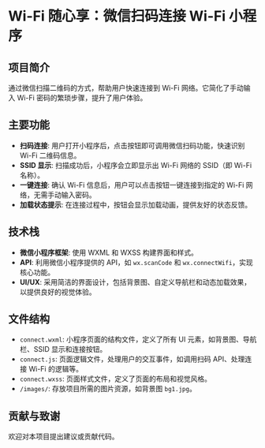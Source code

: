 # Wi-Fi 随心享：微信扫码连接 Wi-Fi 小程序

## 项目简介

通过微信扫描二维码的方式，帮助用户快速连接到 Wi-Fi 网络。它简化了手动输入 Wi-Fi 密码的繁琐步骤，提升了用户体验。

## 主要功能

-   **扫码连接**: 用户打开小程序后，点击按钮即可调用微信扫码功能，快速识别 Wi-Fi 二维码信息。
-   **SSID 显示**: 扫描成功后，小程序会立即显示出 Wi-Fi 网络的 SSID（即 Wi-Fi 名称）。
-   **一键连接**: 确认 Wi-Fi 信息后，用户可以点击按钮一键连接到指定的 Wi-Fi 网络，无需手动输入密码。
-   **加载状态提示**: 在连接过程中，按钮会显示加载动画，提供友好的状态反馈。

## 技术栈

-   **微信小程序框架**: 使用 WXML 和 WXSS 构建界面和样式。
-   **API**: 利用微信小程序提供的 API，如 `wx.scanCode` 和 `wx.connectWifi`，实现核心功能。
-   **UI/UX**: 采用简洁的界面设计，包括背景图、自定义导航栏和动态加载效果，以提供良好的视觉体验。

## 文件结构

-   `connect.wxml`: 小程序页面的结构文件，定义了所有 UI 元素，如背景图、导航栏、SSID 显示和连接按钮。
-   `connect.js`: 页面逻辑文件，处理用户的交互事件，如调用扫码 API、处理连接 Wi-Fi 的逻辑等。
-   `connect.wxss`: 页面样式文件，定义了页面的布局和视觉风格。
-   `/images/`: 存放项目所需的图片资源，如背景图 `bg1.jpg`。

## 贡献与致谢

欢迎对本项目提出建议或贡献代码。
